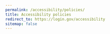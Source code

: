 ```yaml
---
permalink: /accessibility/policies/
title: Accessibility policies
redirect_to: https://login.gov/accessibility
sitemap: false
---
```

